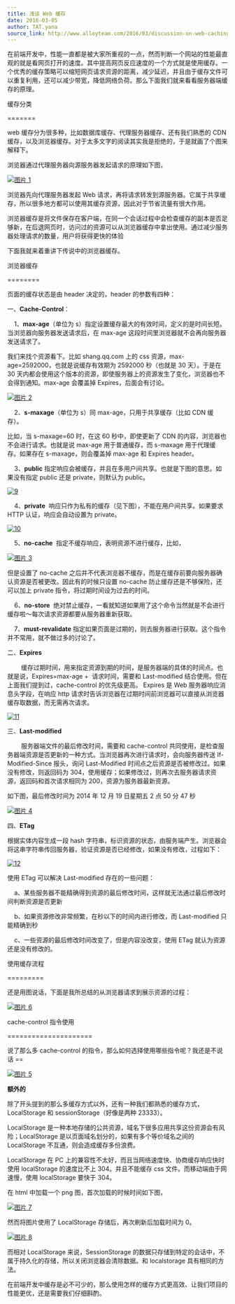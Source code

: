 ```yaml
---
title: 浅谈 Web 缓存
date: 2016-03-05
author: TAT.yana
source_link: http://www.alloyteam.com/2016/03/discussion-on-web-caching/
---
```


<!-- {% raw %} - for jekyll -->

在前端开发中，性能一直都是被大家所重视的一点，然而判断一个网站的性能最直观的就是看网页打开的速度。其中提高网页反应速度的一个方式就是使用缓存。一个优秀的缓存策略可以缩短网页请求资源的距离，减少延迟，并且由于缓存文件可以重复利用，还可以减少带宽，降低网络负荷。那么下面我们就来看看服务器端缓存的原理。

缓存分类  

=======

web 缓存分为很多种，比如数据库缓存、代理服务器缓存、还有我们熟悉的 CDN 缓存，以及浏览器缓存。对于太多文字的阅读其实我是拒绝的，于是就画了个图来解释下。

浏览器通过代理服务器向源服务器发起请求的原理如下图，

[![图片 1](http://www.alloyteam.com/wp-content/uploads/2016/03/图片15.png)](http://www.alloyteam.com/wp-content/uploads/2016/03/图片15.png)

浏览器先向代理服务器发起 Web 请求，再将请求转发到源服务器。它属于共享缓存，所以很多地方都可以使用其缓存资源，因此对于节省流量有很大作用。

浏览器缓存是将文件保存在客户端，在同一个会话过程中会检查缓存的副本是否足够新，在后退网页时，访问过的资源可以从浏览器缓存中拿出使用。通过减少服务器处理请求的数量，用户将获得更快的体验

下面我就来着重讲下传说中的浏览器缓存。

浏览器缓存  

========

页面的缓存状态是由 header 决定的，header 的参数有四种：

一、**Cache-Control**：

    1、**max-age**（单位为 s）指定设置缓存最大的有效时间，定义的是时间长短。当浏览器向服务器发送请求后，在 max-age 这段时间里浏览器就不会再向服务器发送请求了。

我们来找个资源看下。比如 shang.qq.com 上的 css 资源，max-age=2592000，也就是说缓存有效期为 2592000 秒（也就是 30 天）。于是在 30 天内都会使用这个版本的资源，即使服务器上的资源发生了变化，浏览器也不会得到通知。max-age 会覆盖掉 Expires，后面会有讨论。

[![图片 2](http://www.alloyteam.com/wp-content/uploads/2016/03/图片22.png)](http://www.alloyteam.com/wp-content/uploads/2016/03/图片22.png)

    2、**s-maxage**（单位为 s）同 max-age，只用于共享缓存（比如 CDN 缓存）。

比如，当 s-maxage=60 时，在这 60 秒中，即使更新了 CDN 的内容，浏览器也不会进行请求。也就是说 max-age 用于普通缓存，而 s-maxage 用于代理缓存。如果存在 s-maxage，则会覆盖掉 max-age 和 Expires header。

    3、**public** 指定响应会被缓存，并且在多用户间共享。也就是下图的意思。如果没有指定 public 还是 private，则默认为 public。

[![9](http://www.alloyteam.com/wp-content/uploads/2016/03/9.png)](http://www.alloyteam.com/wp-content/uploads/2016/03/9.png)

    4、**private**  响应只作为私有的缓存（见下图），不能在用户间共享。如果要求 HTTP 认证，响应会自动设置为 private。

[![10](http://www.alloyteam.com/wp-content/uploads/2016/03/10.png)](http://www.alloyteam.com/wp-content/uploads/2016/03/10.png)

    5、**no-cache**  指定不缓存响应，表明资源不进行缓存，比如，

[![图片 3](http://www.alloyteam.com/wp-content/uploads/2016/03/图片33.png)](http://www.alloyteam.com/wp-content/uploads/2016/03/图片33.png)

但是设置了 no-cache 之后并不代表浏览器不缓存，而是在缓存前要向服务器确认资源是否被更改。因此有的时候只设置 no-cache 防止缓存还是不够保险，还可以加上 private 指令，将过期时间设为过去的时间。

    6、**no-store**  绝对禁止缓存，一看就知道如果用了这个命令当然就是不会进行缓存啦～每次请求资源都要从服务器重新获取。

    7、**must-revalidate** 指定如果页面是过期的，则去服务器进行获取。这个指令并不常用，就不做过多的讨论了。

二、**Expires**

        缓存过期时间，用来指定资源到期的时间，是服务器端的具体的时间点。也就是说，Expires=max-age +  请求时间，需要和 Last-modified 结合使用。但在上面我们提到过，cache-control 的优先级更高。 Expires 是 Web 服务器响应消息头字段，在响应 http 请求时告诉浏览器在过期时间前浏览器可以直接从浏览器缓存取数据，而无需再次请求。

[![11](http://www.alloyteam.com/wp-content/uploads/2016/03/11.png)](http://www.alloyteam.com/wp-content/uploads/2016/03/11.png)  

三、**Last-modified** 

        服务器端文件的最后修改时间，需要和 cache-control 共同使用，是检查服务器端资源是否更新的一种方式。当浏览器再次进行请求时，会向服务器传送 If-Modified-Since 报头，询问 Last-Modified 时间点之后资源是否被修改过。如果没有修改，则返回码为 304，使用缓存；如果修改过，则再次去服务器请求资源，返回码和首次请求相同为 200，资源为服务器最新资源。

如下图，最后修改时间为 2014 年 12 月 19 日星期五 2 点 50 分 47 秒

[![图片 4](http://www.alloyteam.com/wp-content/uploads/2016/03/图片41.png)](http://www.alloyteam.com/wp-content/uploads/2016/03/图片41.png)

四、**ETag**

  根据实体内容生成一段 hash 字符串，标识资源的状态，由服务端产生。浏览器会将这串字符串传回服务器，验证资源是否已经修改，如果没有修改，过程如下：

[![12](http://www.alloyteam.com/wp-content/uploads/2016/03/12.png)](http://www.alloyteam.com/wp-content/uploads/2016/03/12.png)

使用 ETag 可以解决 Last-modified 存在的一些问题：

    a、某些服务器不能精确得到资源的最后修改时间，这样就无法通过最后修改时间判断资源是否更新 

    b、如果资源修改非常频繁，在秒以下的时间内进行修改，而 Last-modified 只能精确到秒 

    c、一些资源的最后修改时间改变了，但是内容没改变，使用 ETag 就认为资源还是没有修改的。

使用缓存流程  

=========

还是用图说话，下面是我所总结的从浏览器请求到展示资源的过程：

[![图片 6](http://www.alloyteam.com/wp-content/uploads/2016/03/图片61.png)](http://www.alloyteam.com/wp-content/uploads/2016/03/图片61.png)

cache-control 指令使用  

=====================

说了那么多 cache-control 的指令，那么如何选择使用哪些指令呢？我还是不说话 ==

[![图片 5](http://www.alloyteam.com/wp-content/uploads/2016/03/图片51.png)](http://www.alloyteam.com/wp-content/uploads/2016/03/图片51.png)

**额外的**

除了开头提到的那么多缓存方式以外，还有一种我们都熟悉的缓存方式，LocalStorage 和 sessionStorage（好像是两种 23333）。

LocalStorage 是一种本地存储的公共资源，域名下很多应用共享这份资源会有风险；LocalStorage 是以页面域名划分的，如果有多个等价域名之间的 LocalStorage 不互通，则会造成缓存多份浪费。

LocalStorage 在 PC 上的兼容性不太好，而且当网络速度快、协商缓存响应快时使用 localStorage 的速度比不上 304。并且不能缓存 css 文件。而移动端由于网速慢，使用 localStorage 要快于 304。

在 html 中加载一个 png 图，首次加载的时候时间如下图，

[![图片 7](http://www.alloyteam.com/wp-content/uploads/2016/03/图片71.png)](http://www.alloyteam.com/wp-content/uploads/2016/03/图片71.png)

然而将图片使用了 LocalStorage 存储后，再次刷新后加载时间为 0。

[![图片 8](http://www.alloyteam.com/wp-content/uploads/2016/03/图片81.png)](http://www.alloyteam.com/wp-content/uploads/2016/03/图片81.png)

而相对 LocalStorage 来说，SessionStorage 的数据只存储到特定的会话中，不属于持久化的存储，所以关闭浏览器会清除数据。和 localstorage 具有相同的方法。

在前端开发中缓存是必不可少的，那么使用怎样的缓存方式更高效、让我们项目的性能更优，还是需要我们仔细斟酌。

<!-- {% endraw %} - for jekyll -->
